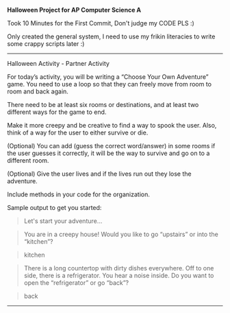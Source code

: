 **Halloween Project for AP Computer Science A**



Took 10 Minutes for the First Commit, Don't judge my CODE PLS :)

Only created the general system, I need to use my frikin literacies to write some crappy scripts later :) 

-----
Halloween Activity - Partner Activity

For today’s activity, you will be writing a “Choose Your Own Adventure” game. You need to use a loop so that they can freely move from room to room and back again. 

There need to be at least six rooms or destinations, and at least two different ways for the game to end.

Make it more creepy and be creative to find a way to spook the user. Also, think of a way for the user to either survive or die.

(Optional) You can add (guess the correct word/answer) in some rooms if the user guesses it correctly, it will be the way to survive and go on to a different room.

(Optional) Give the user lives and if the lives run out they lose the adventure.

Include methods in your code for the organization.

Sample output to get you started:
> Let's start your adventure…

> You are in a creepy house! Would you like to go “upstairs”  or into the “kitchen”?

> kitchen

> There is a long countertop with dirty dishes everywhere. Off to one side, there is a refrigerator. You hear a noise inside. Do you want to open the “refrigerator” or go “back”?

> back
-----
